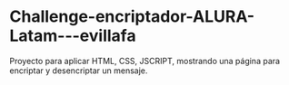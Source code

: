 # Challenge-encriptador-ALURA-Latam---evillafa
Proyecto para aplicar HTML, CSS, JSCRIPT, mostrando una página para encriptar y desencriptar un mensaje.

